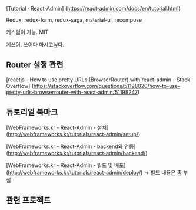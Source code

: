 [Tutorial · React-Admin] (https://react-admin.com/docs/en/tutorial.html)

Redux, redux-form, redux-saga, material-ui, recompose

커스텀이 가능. MIT

게쓰어. 쓰어다 마시고싶다.

## Router 설정 관련
[reactjs - How to use pretty URLs (BrowserRouter) with react-admin - Stack Overflow] (https://stackoverflow.com/questions/51198020/how-to-use-pretty-urls-browserrouter-with-react-admin/51198247)


## 튜토리얼 북마크
[WebFrameworks.kr - React-Admin - 설치] (http://webframeworks.kr/tutorials/react-admin/setup/)

[WebFrameworks.kr - React-Admin - backend와 연동] (http://webframeworks.kr/tutorials/react-admin/backend/)

[WebFrameworks.kr - React-Admin - 빌드 및 배포] (http://webframeworks.kr/tutorials/react-admin/deploy/)
-> 빌드 내용은 좀 부실

## 관련 프로젝트
